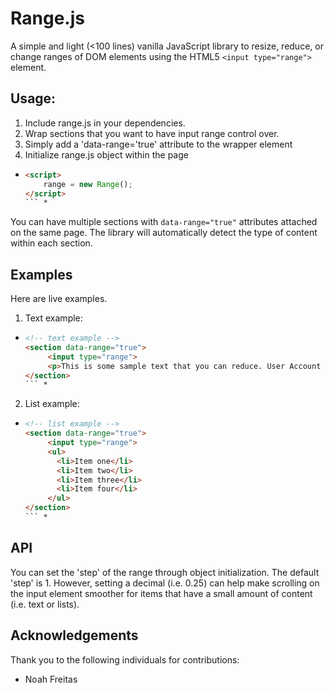 # Range.js

A simple and light (<100 lines) vanilla JavaScript library to resize, reduce, or change ranges of DOM elements using the HTML5 `<input type="range">` element.

## Usage:

1. Include range.js in your dependencies.
2. Wrap sections that you want to have input range control over.
3. Simply add a 'data-range='true' attribute to the wrapper element
4. Initialize range.js object within the page
* ```html
  <script>
      range = new Range();
  </script>
  ``` *

You can have multiple sections with `data-range="true"` attributes attached on the same page. The library will automatically detect the type of content within each section.

## Examples

Here are live examples.

1. Text example:
* ```html
  <!-- text example -->
  <section data-range="true">
       <input type="range">
       <p>This is some sample text that you can reduce. User Account Control (UAC) is a feature that can help you stay in control of your computer by informing you when a programs makes a change that requires administrator permissions..</p>
  </section>
  ``` *
2. List example:
* ```html
  <!-- list example -->
  <section data-range="true">
       <input type="range">
       <ul>
         <li>Item one</li>
         <li>Item two</li>
         <li>Item three</li>
         <li>Item four</li>
       </ul>
  </section>
  ``` *

## API

You can set the 'step' of the range through object initialization. The default 'step' is 1. However, setting a decimal (i.e. 0.25) can help make scrolling on the input element smoother for items that have a small amount of content (i.e. text or lists).

## Acknowledgements

Thank you to the following individuals for contributions:
  * Noah Freitas
